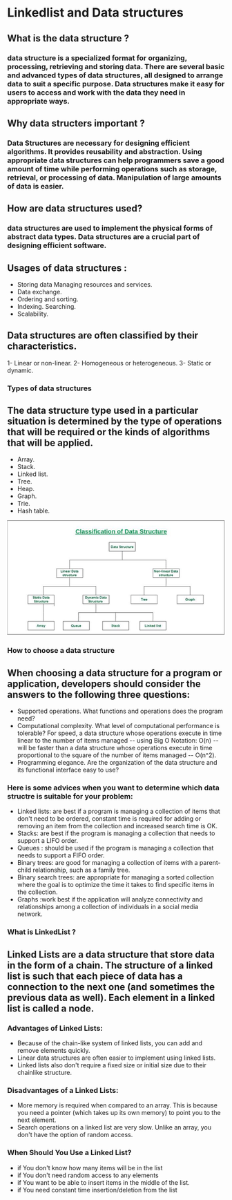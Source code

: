 # Linkedlist and Data structures 
## What is the data structure ?
###  data structure is a specialized format for organizing, processing, retrieving and storing data. There are several basic and advanced types of data structures, all designed to arrange data to suit a specific purpose. Data structures make it easy for users to access and work with the data they need in appropriate ways. 

## Why data structers important ?
### Data Structures are necessary for designing efficient algorithms. It provides reusability and abstraction. Using appropriate data structures can help programmers save a good amount of time while performing operations such as storage, retrieval, or processing of data. Manipulation of large amounts of data is easier.

## How are data structures used?
### data structures are used to implement the physical forms of abstract data types. Data structures are a crucial part of designing efficient software.

## Usages of data structures :
- Storing data Managing resources and services. 
- Data exchange. 
- Ordering and sorting. 
- Indexing. Searching. 
- Scalability.  

## Data structures are often classified by their characteristics.  
 1- Linear or non-linear.
 2- Homogeneous or heterogeneous.
 3- Static or dynamic.

 ### Types of data structures
## The data structure type used in a particular situation is determined by the type of operations that will be required or the kinds of algorithms that will be applied.
- Array.
- Stack. 
- Linked list.
- Tree.
- Heap.
- Graph.
- Trie. 
- Hash table.

![types of data structures](/code-401-python/class-09/ClassificationofDataStructure-660x347.jpg)

### How to choose a data structure
## When choosing a data structure for a program or application, developers should consider the answers to the following three questions:

- Supported operations. What functions and operations does the program need?
- Computational complexity. What level of computational performance is tolerable? For speed, a data structure whose operations execute in time linear to the number of items managed -- using Big O Notation: O(n) -- will be faster than a data structure whose operations execute in time proportional to the square of the number of items managed -- O(n^2).
- Programming elegance. Are the organization of the data structure and its functional interface easy to use?

### Here is some advices when you want to determine which data structre is suitable for your problem:
- Linked lists: are best if a program is managing a collection of items that don't need to be ordered, constant time is required for adding or removing an item from the collection and increased search time is OK.
-  Stacks: are best if the program is managing a collection that needs to support a LIFO order.
- Queues :  should be used if the program is managing a collection that needs to support a FIFO order.
- Binary trees: are good for managing a collection of items with a parent-child relationship, such as a family tree.
- Binary search trees: are appropriate for managing a sorted collection where the goal is to optimize the time it takes to find specific items in the collection.
- Graphs :work best if the application will analyze connectivity and relationships among a collection of individuals in a social media network.


### What is LinkedList ?
## Linked Lists are a data structure that store data in the form of a chain. The structure of a linked list is such that each piece of data has a connection to the next one (and sometimes the previous data as well). Each element in a linked list is called a node.

### Advantages of Linked Lists:
- Because of the chain-like system of linked lists, you can add and remove elements quickly. 
- Linear data structures are often easier to implement using linked lists.
- Linked lists also don't require a fixed size or initial size due to their chainlike structure.

### Disadvantages of a Linked Lists:
- More memory is required when compared to an array. This is because you need a pointer (which takes up its own memory) to point you to the next element.
- Search operations on a linked list are very slow. Unlike an array, you don't have the option of random access.

### When Should You Use a Linked List?
- if You don't know how many items will be in the list
- if You don't need random access to any elements
- if You want to be able to insert items in the middle of the list.
- if You need constant time insertion/deletion from the list
